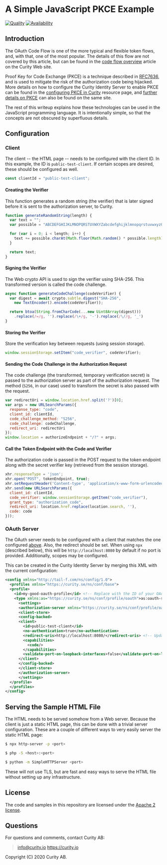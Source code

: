 # A Simple JavaScript PKCE Example

[![Quality](https://img.shields.io/badge/quality-demo-red)](https://curity.io/resources/code-examples/status/)
[![Availability](https://img.shields.io/badge/availability-source-blue)](https://curity.io/resources/code-examples/status/)

## Introduction

The OAuth Code Flow is one of the more typical and flexible token flows, and, with that, one of the most popular. The details of this flow are not covered by this article, but can be found in the [code flow overview](https://curity.io/resources/develop/oauth/oauth-code-flow/index.html) article on the Curity Web site.

Proof Key for Code Exchange (PKCE) is a technique described in [RFC7636](https://tools.ietf.org/html/rfc7636), and is used to mitigate the risk of the authorization code being hijacked. More details on how to configure the Curity Identity Server to enable PKCE can be found in the [configuring PKCE in Curity](https://curity.io/resources/operate/tutorials/advanced/pkce/) resource page, and [further details on PKCE](https://curity.io/resources/architect/oauth/oauth-pkce/) can also be found on the same site.

The rest of this writeup explains how these technologies can be used in the JavaScript programming language. It is intentionally simple, so that the concepts are not obscured by superfluous details.

## Configuration

### Client

The client -- the HTML page -- needs to be configured with the client ID. In this example, the ID is `public-test-client`. If certain scopes are desired, these should be configured as well.

```JavaScript
const clientId = "public-test-client";
```

#### Creating the Verifier

This function generates a random string (the verifier) that is later signed before it is sent to the authorization server, to Curity.

```JavaScript
function generateRandomString(length) {
  var text = "";
  var possible = "ABCDEFGHIJKLMNOPQRSTUVWXYZabcdefghijklmnopqrstuvwxyz0123456789";

  for (var i = 0; i < length; i++) {
    text += possible.charAt(Math.floor(Math.random() * possible.length));
  }

  return text;
}
```

#### Signing the Verifier

The Web crypto API is used to sign the verifier using SHA-256. This transformed version is called the code challenge.

```JavaScript
async function generateCodeChallenge(codeVerifier) {
  var digest = await crypto.subtle.digest("SHA-256",
    new TextEncoder().encode(codeVerifier));

  return btoa(String.fromCharCode(...new Uint8Array(digest)))
    .replace(/=/g, '').replace(/\+/g, '-').replace(/\//g, '_')
}
```

#### Storing the Verifier

Store the verification key between requests (using session storage).

```JavaScript
window.sessionStorage.setItem("code_verifier", codeVerifier);
```

#### Sending the Code Challenge in the Authorization Request

The code challenge (the transformed, temporary verification secret) is passed to the authorization server as part of the authorization request. The method (`S256`, in our case) used to transform the secret is also passed with the request.

```JavaScript
var redirectUri = window.location.href.split('?')[0];
var args = new URLSearchParams({
  response_type: "code",
  client_id: clientId,
  code_challenge_method: "S256",
  code_challenge: codeChallenge,
  redirect_uri: redirectUri
});
window.location = authorizeEndpoint + "/?" + args;
```

#### Call the Token Endpoint with the Code and Verifier

The authorization code is passed in the POST request to the token endpoint along with the secret verifier key (retrieved from the session storage).

```JavaScript
xhr.responseType = 'json';
xhr.open("POST", tokenEndpoint, true);
xhr.setRequestHeader('Content-type', 'application/x-www-form-urlencoded');
xhr.send(new URLSearchParams({
  client_id: clientId,
  code_verifier: window.sessionStorage.getItem("code_verifier"),
  grant_type: "authorization_code",
  redirect_uri: location.href.replace(location.search, ''),
  code: code
}));
```

### OAuth Server

The OAuth server needs to be configured with a client that matches the one configured [above](#Client). Also, the redirect should be set. When using `npx` (described below), this will be `http://localhost:8080` by default if no port is provided. Additionally, scopes may be configured.

This can be created in the Curity Identity Server by merging this XML with the current configuration:

```xml
<config xmlns="http://tail-f.com/ns/config/1.0">
  <profiles xmlns="https://curity.se/ns/conf/base">
  <profile>
    <id>my-good-oauth-profile</id> <!-- Replace with the ID of your OAuth profile -->
    <type xmlns:as="https://curity.se/ns/conf/profile/oauth">as:oauth-service</type>
      <settings>
      <authorization-server xmlns="https://curity.se/ns/conf/profile/oauth">
      <client-store>
      <config-backed>
      <client>
        <id>public-test-client</id>
        <no-authentication>true</no-authentication>
        <redirect-uris>http://localhost:8080/</redirect-uris> <!-- Update with your URL -->
        <capabilities>
          <code/>
        </capabilities>      
        <validate-port-on-loopback-interfaces>false</validate-port-on-loopback-interfaces>
      </client>
      </config-backed>
      </client-store>
      </authorization-server>
      </settings>
  </profile>
  </profiles>
</config>
```

## Serving the Sample HTML File

The HTML needs to be served somehow from a Web server. Because the client is just a static HTML page, this can be done with a trivial server configuration. These are a couple of different ways to very easily server the static HTML page:

```sh
$ npx http-server -p <port>
```

```sh
$ php -S <host>:<port>
```

```sh
$ python -m SimpleHTTPServer <port>
```

These will not use TLS, but are fast and easy ways to serve the HTML file without setting up any infrastructure.

## License

The code and samples in this repository are licensed under the [Apache 2 license](LICENSE).

## Questions

For questions and comments, contact Curity AB:

> info@curity.io
> https://curity.io

Copyright (C) 2020 Curity AB.
